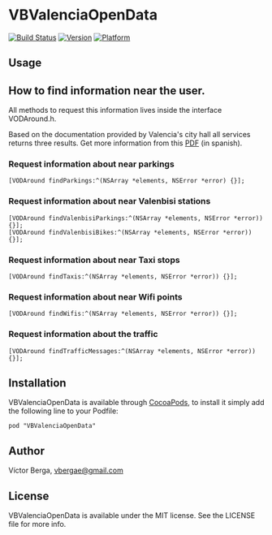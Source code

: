 # VBValenciaOpenData

[![Build Status](https://travis-ci.org/vbergae/VBValenciaOpenData.png?branch=master)](https://travis-ci.org/vbergae/VBValenciaOpenData)
[![Version](http://cocoapod-badges.herokuapp.com/v/VBValenciaOpenData/badge.png)](http://cocoadocs.org/docsets/VBValenciaOpenData)
[![Platform](http://cocoapod-badges.herokuapp.com/p/VBValenciaOpenData/badge.png)](http://cocoadocs.org/docsets/VBValenciaOpenData)

## Usage

## How to find information near the user.

All methods to request this information lives inside the interface VODAround.h.

Based on the documentation provided by Valencia's city hall all services returns
three results. Get more information from this [PDF](http://www.valencia.es/ayuntamiento/DatosAbiertos.nsf/0/2113BD9D1693D7EAC1257C6600449981/$FILE/API%20APPCIUDAD%20v3.pdf?OpenElement&lang=1) (in spanish).

### Request information about near parkings

    [VODAround findParkings:^(NSArray *elements, NSError *error) {}];

### Request information about near Valenbisi stations

    [VODAround findValenbisiParkings:^(NSArray *elements, NSError *error)) {}];
    [VODAround findValenbisiBikes:^(NSArray *elements, NSError *error)) {}];

### Request information about near Taxi stops

    [VODAround findTaxis:^(NSArray *elements, NSError *error)) {}];

### Request information about near Wifi points

    [VODAround findWifis:^(NSArray *elements, NSError *error)) {}];
    
### Request information about the traffic

    [VODAround findTrafficMessages:^(NSArray *elements, NSError *error)) {}];

## Installation

VBValenciaOpenData is available through [CocoaPods](http://cocoapods.org), to install
it simply add the following line to your Podfile:

    pod "VBValenciaOpenData"

## Author

Víctor Berga, vbergae@gmail.com

## License

VBValenciaOpenData is available under the MIT license. See the LICENSE file for more info.

